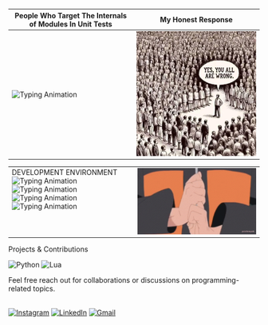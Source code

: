 <!-- Information -->

|People Who Target The Internals of Modules In Unit Tests | **My Honest Response** |
|--------------|-------|
| <div align="left"> <img src="https://readme-typing-svg.demolab.com?font=Geist+Mono&weight=450&size=28&duration=500&pause=500&color=AE0000&width=435&lines=%22TDD+Is+Dead.%22;%22TDD+Does+Not+Work.%22;%22TDD+Is+A+Waste+Of+Time.%22" alt="Typing Animation"></div> | <img src="https://github.com/kayinsg/kayinsg/blob/main/img1.jpg" width="400"> |


<table><tr>
<td valign="top" width="50%">
DEVELOPMENT ENVIRONMENT
<img src="https://readme-typing-svg.demolab.com?font=Geist+Mono&weight=530&size=23&duration=3000&pause=600&color=4285F4&width=360&lines=Linux" alt="Typing Animation"><br>
<img src="https://readme-typing-svg.demolab.com?font=Geist+Mono&weight=530&size=23&duration=3000&pause=600&color=EA4335&width=360&lines=i3wm" alt="Typing Animation"><br>
<img src="https://readme-typing-svg.demolab.com?font=Geist+Mono&weight=530&size=23&duration=3000&pause=600&color=FBBC05&width=360&lines=TMUX" alt="Typing Animation"><br>
<img src="https://readme-typing-svg.demolab.com?font=Geist+Mono&weight=530&size=23&duration=3000&pause=600&color=34A853&width=360&lines=Neovim" alt="Typing Animation"><br>
</td>
<td valign="center" width="50%">
<img src="https://github.com/kayinsg/kayinsg/blob/main/img2.gif" width="325">
</td>
</tr></table>

Projects & Contributions<br>
<p align="left">
  <img src="https://img.shields.io/badge/python-3670A0?style=for-the-badge&logo=python&logoColor=ffdd54" alt="Python">
  <img src="https://img.shields.io/badge/lua-%232C2D72.svg?style=for-the-badge&logo=lua&logoColor=white" alt="Lua">
</p>
Feel free reach out for collaborations or discussions on programming-related topics.<br><br>
<p align="left">
  <a href="https://www.instagram.com/kayinpepperr/"><img src="https://img.shields.io/badge/Instagram-%23E4405F.svg?style=for-the-badge&logo=Instagram&logoColor=white" alt="Instagram"></a>
  <a href="https://www.linkedin.com/in/kayin-gayle/"><img src="https://img.shields.io/badge/linkedin-%230077B5.svg?style=for-the-badge&logo=linkedin&logoColor=white" alt="LinkedIn"></a>
  <a href="kayin.gayle@gmail.com"><img src="https://img.shields.io/badge/Gmail-D14836?style=for-the-badge&logo=gmail&logoColor=white" alt="Gmail"></a>
</p>
